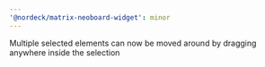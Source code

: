 ```yaml
---
'@nordeck/matrix-neoboard-widget': minor
---
```


Multiple selected elements can now be moved around by dragging anywhere inside the selection
